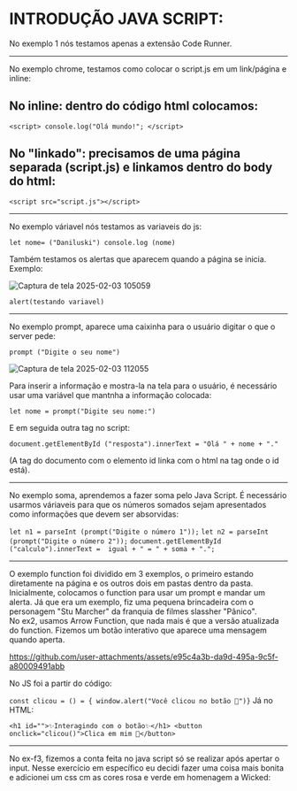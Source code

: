 # INTRODUÇÃO JAVA SCRIPT:
 
 No exemplo 1 nós testamos apenas a extensão Code Runner.
<hr>
No exemplo chrome, testamos como colocar o script.js em um link/página e inline:


## No inline: dentro do código html colocamos:

```<script> console.log("Olá mundo!"; </script>```


## No "linkado": precisamos de uma página separada (script.js) e linkamos dentro do body do html:

```<script src="script.js"></script>```
<hr>

No exemplo váriavel nós testamos as variaveis do js:

```let nome= ("Daniluski") console.log (nome)```

Também testamos os alertas que aparecem quando a página se inicia. Exemplo:

![Captura de tela 2025-02-03 105059](https://github.com/user-attachments/assets/9d7baddf-38bf-49ed-8bec-df1b3fee5842)

```alert(testando variavel)```

<hr>

No exemplo prompt, aparece uma caixinha para o usuário digitar o que o server pede:

```prompt ("Digite o seu nome")```

![Captura de tela 2025-02-03 112055](https://github.com/user-attachments/assets/e95cfbab-d423-4813-8e67-ae826d149636)

Para inserir a informação e mostra-la na tela para o usuário, é necessário usar uma variável que mantnha a informação colocada:

```let nome = prompt("Digite seu nome:")```

E em seguida outra tag no script:

```document.getElementById ("resposta").innerText = "Olá " + nome + "."```

(A tag do documento com o elemento id linka com o html na tag onde o id está).

<hr>

No exemplo soma, aprendemos a fazer soma pelo Java Script. É necessário usarmos váriaveis para que os números somados sejam apresentados como informações que devem ser absorvidas:

```let n1 = parseInt (prompt("Digite o número 1"));```
```let n2 = parseInt (prompt("Digite o número 2"));```
```document.getElementById ("calculo").innerText =  igual + " = " + soma + ".";```

<hr>

O exemplo function foi dividido em 3 exemplos, o primeiro estando diretamente na página  e os outros dois em pastas dentro da pasta. Inicialmente, colocamos o function para usar um prompt e mandar um alerta. Já que era um exemplo, fiz uma pequena brincadeira com o personagem "Stu Marcher" da franquia de filmes slassher "Pânico".
<br>
No ex2, usamos Arrow Function, que nada mais é que a versão atualizada do function. Fizemos um botão interativo que aparece uma mensagem quando aperta. 


https://github.com/user-attachments/assets/e95c4a3b-da9d-495a-9c5f-a80009491abb



No JS foi a partir do código:

```const clicou = () = { window.alert("Você clicou no botão 🤨")}```
Já no HTML:

```<h1 id="">✨Interagindo com o botão✨</h1> <button onclick="clicou()">Clica em mim 🫦</button>```
<Hr>
No ex-f3, fizemos a conta feita no java script só se realizar após apertar o input. Nesse exercício em específico eu decidi fazer uma coisa mais bonita e adicionei um css cm as cores rosa e verde em homenagem a Wicked:


